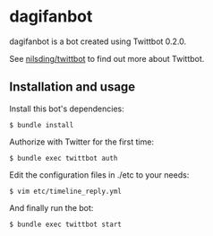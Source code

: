 # dagifanbot

dagifanbot is a bot created using Twittbot 0.2.0.

See [nilsding/twittbot](https://github.com/nilsding/twittbot) to find out
more about Twittbot.

## Installation and usage

Install this bot's dependencies:

    $ bundle install

Authorize with Twitter for the first time:

    $ bundle exec twittbot auth

Edit the configuration files in ./etc to your needs:

    $ vim etc/timeline_reply.yml

And finally run the bot:

    $ bundle exec twittbot start
